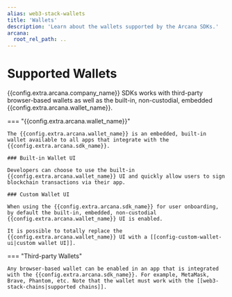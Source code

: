 ```yaml
---
alias: web3-stack-wallets
title: 'Wallets'
description: 'Learn about the wallets supported by the Arcana SDKs.'
arcana:
  root_rel_path: ..
---
```


# Supported Wallets

{{config.extra.arcana.company_name}} SDKs works with third-party browser-based wallets as well as the built-in, non-custodial, embedded {{config.extra.arcana.wallet_name}}. 

=== "{{config.extra.arcana.wallet_name}}"

    The {{config.extra.arcana.wallet_name}} is an embedded, built-in wallet available to all apps that integrate with the {{config.extra.arcana.sdk_name}}. 

    ### Built-in Wallet UI

    Developers can choose to use the built-in {{config.extra.arcana.wallet_name}} UI and quickly allow users to sign blockchain transactions via their app.

    ### Custom Wallet UI

    When using the {{config.extra.arcana.sdk_name}} for user onboarding, by default the built-in, embedded, non-custodial {{config.extra.arcana.wallet_name}} UI is enabled.

    It is possible to totally replace the {{config.extra.arcana.wallet_name}} UI with a [[config-custom-wallet-ui|custom wallet UI]]. 

=== "Third-party Wallets"

    Any browser-based wallet can be enabled in an app that is integrated with the {{config.extra.arcana.sdk_name}}. For example, MetaMask, Brave, Phantom, etc. Note that the wallet must work with the [[web3-stack-chains|supported chains]].